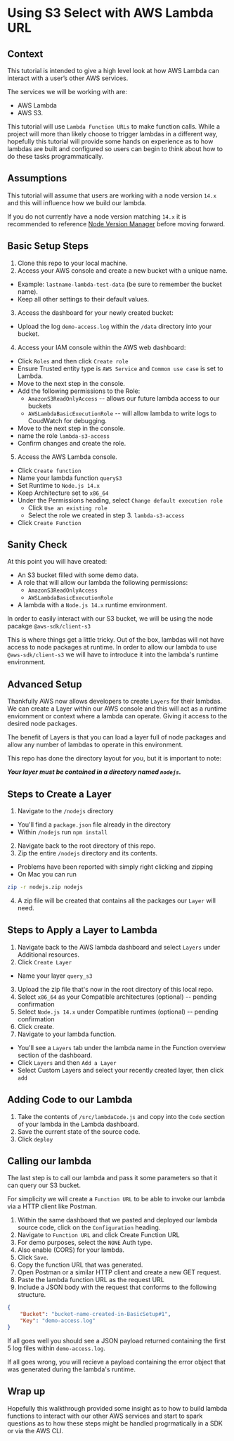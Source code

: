 # Using S3 Select with AWS Lambda URL

## Context
This tutorial is intended to give a high level look at how AWS Lambda can interact with a user’s other AWS services.

The services we will be working with are:
* AWS Lambda
* AWS S3.

This tutorial will use ```Lambda Function URLs``` to make function calls. While a project will more than likely choose
to trigger lambdas in a different way, hopefully this tutorial will provide some hands on experience as to how lambdas
are built and configured so users can begin to think about how to do these tasks programmatically.

## Assumptions
This tutorial will assume that users are working with a node version ```14.x```
and this will influence how we build our lambda.

If you do not currently have a node version matching ```14.x``` it is recommended to reference [Node Version Manager](https://github.com/nvm-sh/nvm) before moving forward.

## Basic Setup Steps
  1. Clone this repo to your local machine.
  2. Access your AWS console and create a new bucket with a unique name.
  * Example: ```lastname-lambda-test-data``` (be sure to remember the bucket name).
  * Keep all other settings to their default values. 

  3. Access the dashboard for your newly created bucket:
  * Upload the log ```demo-access.log``` within the  ```/data``` directory into your bucket.

  4. Access your IAM console within the AWS web dashboard:
  * Click ```Roles``` and then click ```Create role```
  * Ensure Trusted entity type is ```AWS Service``` and ```Common use case``` is set to Lambda.
  * Move to the next step in the console.
  * Add the following permissions to the Role:
    * ```AmazonS3ReadOnlyAccess``` -- allows our future lambda access to our buckets
    * ```AWSLambdaBasicExecutionRole``` -- will allow lambda to write logs to CoudWatch for debugging.
  * Move to the next step in the console.
  * name the role ```lambda-s3-access```
  * Confirm changes and create the role.

  5. Access the AWS Lambda console.
  * Click ```Create function```
  * Name your lambda function ```queryS3```
  * Set Runtime to ```Node.js 14.x```
  * Keep Architecture set to ```x86_64```
  * Under the Permissions heading, select ```Change default execution role```
    * Click ```Use an existing role```
    * Select the role we created in step 3. ```lambda-s3-access```
  * Click ```Create Function```


## Sanity Check
At this point you will have created:
  * An S3 bucket filled with some demo data.
  * A role that will allow our lambda the following permissions:
    * ```AmazonS3ReadOnlyAccess```
    * ```AWSLambdaBasicExecutionRole```
  * A lambda with a ```Node.js 14.x``` runtime environment.

In order to easily interact with our S3 bucket, we will be using the node pacakge ```@aws-sdk/client-s3```

This is where things get a little tricky. Out of the box, lambdas will not have access to node packages at runtime. In order to allow our lambda to use ```@aws-sdk/client-s3``` we will have to introduce it into the lambda's runtime environment.

## Advanced Setup
Thankfully AWS now allows developers to create ```Layers``` for their lambdas. We can create a Layer within our AWS console and this will act as a runtime enviornment or context where a lambda can operate. Giving it access to the desired node packages.

The benefit of Layers is that you can load a layer full of node packages and allow any number of lambdas to operate in this environment.

This repo has done the directory layout for you, but it is important to note:

***Your layer must be contained in a directory named ```nodejs```.***

## Steps to Create a Layer
  1. Navigate to the ```/nodejs``` directory
  * You'll find a ```package.json``` file already in the directory
  * Within ```/nodejs``` run ```npm install```
  2. Navigate back to the root directory of this repo.
  3. Zip the entire ```/nodejs``` directory and its contents.
  * Problems have been reported with simply right clicking and zipping
  * On Mac you can run
```bash
zip -r nodejs.zip nodejs
```
  4. A zip file will be created that contains all the packages our ```Layer``` will need.

## Steps to Apply a Layer to Lambda
  1. Navigate back to the AWS lambda dashboard and select ```Layers``` under Additional resources.
  2. Click ```Create Layer```
  * Name your layer ```query_s3```
  3. Upload the zip file that's now in the root directory of this local repo.
  4. Select ```x86_64``` as your Compatible architectures (optional) -- pending confirmation
  5. Select ```Node.js 14.x``` under Compatible runtimes (optional) -- pending confirmation
  6. Click create.
  7. Navigate to your lambda function.
  * You'll see a ```Layers``` tab under the lambda name in the Function overview section of the dashboard.
  * Click ```Layers``` and then ```Add a Layer```
  * Select Custom Layers and select your recently created layer, then click ```add```

## Adding Code to our Lambda
  1. Take the contents of ```/src/lambdaCode.js``` and copy into the ```Code``` section of your lambda in the Lambda dashboard.
  2. Save the current state of the source code.
  3. Click ```deploy```

## Calling our lambda
The last step is to call our lambda and pass it some parameters so that it can query our S3 bucket.

For simplicity we will create a ```Function URL``` to be able to invoke our lambda via a HTTP client like Postman.

1. Within the same dashboard that we pasted and deployed our lambda source code, click on the ```Configuration``` heading.
2. Navigate to ```Function URL``` and click Create Function URL
3. For demo purposes, select the ```NONE``` Auth type.
4. Also enable (CORS) for your lambda.
5. Click ```Save```.
6. Copy the function URL that was generated.
7. Open Postman or a similar HTTP client and create a new GET request.
8. Paste the lambda function URL as the request URL
9. Include a JSON body with the request that conforms to the following structure.

```json
{
    "Bucket": "bucket-name-created-in-BasicSetup#1",
    "Key": "demo-access.log"
}
```

If all goes well you should see a JSON payload returned containing the first 5 log files within ```demo-access.log```.

If all goes wrong, you will recieve a payload containing the error object that was generated during the lambda's runtime.

## Wrap up
Hopefully this walkthrough provided some insight as to how to build lambda functions to interact with our other AWS services and start to spark questions as to how these steps might be handled progrmatically in a SDK or via the AWS CLI.

    


